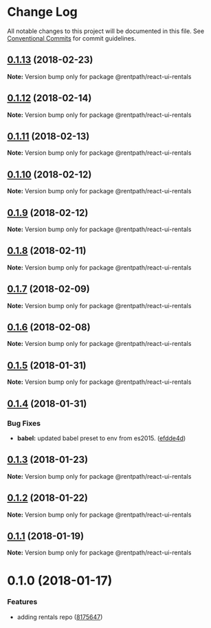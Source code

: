 # Change Log

All notable changes to this project will be documented in this file.
See [Conventional Commits](https://conventionalcommits.org) for commit guidelines.

<a name="0.1.13"></a>
## [0.1.13](https://github.com/rentpath/react-ui/compare/@rentpath/react-ui-rentals@0.1.12...@rentpath/react-ui-rentals@0.1.13) (2018-02-23)




**Note:** Version bump only for package @rentpath/react-ui-rentals

<a name="0.1.12"></a>
## [0.1.12](https://github.com/rentpath/react-ui/compare/@rentpath/react-ui-rentals@0.1.11...@rentpath/react-ui-rentals@0.1.12) (2018-02-14)




**Note:** Version bump only for package @rentpath/react-ui-rentals

<a name="0.1.11"></a>
## [0.1.11](https://github.com/rentpath/react-ui/compare/@rentpath/react-ui-rentals@0.1.10...@rentpath/react-ui-rentals@0.1.11) (2018-02-13)




**Note:** Version bump only for package @rentpath/react-ui-rentals

<a name="0.1.10"></a>
## [0.1.10](https://github.com/rentpath/react-ui/compare/@rentpath/react-ui-rentals@0.1.9...@rentpath/react-ui-rentals@0.1.10) (2018-02-12)




**Note:** Version bump only for package @rentpath/react-ui-rentals

<a name="0.1.9"></a>
## [0.1.9](https://github.com/rentpath/react-ui/compare/@rentpath/react-ui-rentals@0.1.5...@rentpath/react-ui-rentals@0.1.9) (2018-02-12)




**Note:** Version bump only for package @rentpath/react-ui-rentals

<a name="0.1.8"></a>
## [0.1.8](https://github.com/rentpath/react-ui/compare/@rentpath/react-ui-rentals@0.1.7...@rentpath/react-ui-rentals@0.1.8) (2018-02-11)




**Note:** Version bump only for package @rentpath/react-ui-rentals

<a name="0.1.7"></a>
## [0.1.7](https://github.com/rentpath/react-ui/compare/@rentpath/react-ui-rentals@0.1.5...@rentpath/react-ui-rentals@0.1.7) (2018-02-09)




**Note:** Version bump only for package @rentpath/react-ui-rentals

<a name="0.1.6"></a>
## [0.1.6](https://github.com/rentpath/react-ui/compare/@rentpath/react-ui-rentals@0.1.5...@rentpath/react-ui-rentals@0.1.6) (2018-02-08)




**Note:** Version bump only for package @rentpath/react-ui-rentals

<a name="0.1.5"></a>
## [0.1.5](https://github.com/rentpath/react-ui/compare/@rentpath/react-ui-rentals@0.1.4...@rentpath/react-ui-rentals@0.1.5) (2018-01-31)




**Note:** Version bump only for package @rentpath/react-ui-rentals

<a name="0.1.4"></a>
## [0.1.4](https://github.com/rentpath/react-ui/compare/@rentpath/react-ui-rentals@0.1.3...@rentpath/react-ui-rentals@0.1.4) (2018-01-31)


### Bug Fixes

* **babel:** updated babel preset to env from es2015. ([efdde4d](https://github.com/rentpath/react-ui/commit/efdde4d))




<a name="0.1.3"></a>
## [0.1.3](https://github.com/rentpath/react-ui/compare/@rentpath/react-ui-rentals@0.1.2...@rentpath/react-ui-rentals@0.1.3) (2018-01-23)




**Note:** Version bump only for package @rentpath/react-ui-rentals

<a name="0.1.2"></a>
## [0.1.2](https://github.com/rentpath/react-ui/compare/@rentpath/react-ui-rentals@0.1.1...@rentpath/react-ui-rentals@0.1.2) (2018-01-22)




**Note:** Version bump only for package @rentpath/react-ui-rentals

<a name="0.1.1"></a>
## [0.1.1](https://github.com/rentpath/react-ui/compare/@rentpath/react-ui-rentals@0.1.0...@rentpath/react-ui-rentals@0.1.1) (2018-01-19)




**Note:** Version bump only for package @rentpath/react-ui-rentals

<a name="0.1.0"></a>
# 0.1.0 (2018-01-17)


### Features

* adding rentals repo ([8175647](https://github.com/rentpath/react-ui/commit/8175647))
